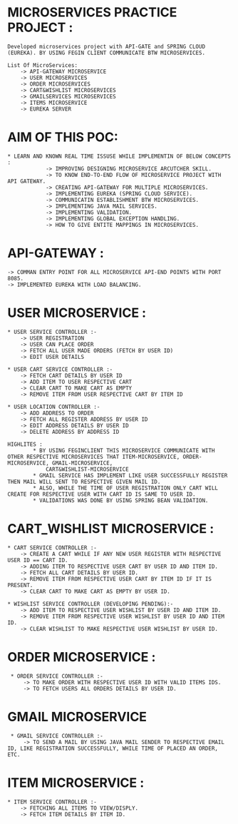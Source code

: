 # MICROSERVICES PRACTICE PROJECT :
    Developed microservices project with API-GATE and SPRING CLOUD (EUREKA). BY USING FEGIN CLIENT COMMUNICATE BTW MICROSERVICES.

    List Of MicroServices:
        -> API-GATEWAY MICROSERVICE
        -> USER MICROSERVICES
        -> ORDER MICROSERVICES
        -> CART&WISHLIST MICROSERVICES
        -> GMAILSERVICES MICROSERVICES
        -> ITEMS MICROSERVICE
        -> EUREKA SERVER 


# AIM OF THIS POC:
    * LEARN AND KNOWN REAL TIME ISSUSE WHILE IMPLEMENTIN OF BELOW CONCEPTS :
                -> IMPROVING DESIGNING MICROSERVICE ARCUTCHER SKILL.
                -> TO KNOW END-TO-END FLOW OF MICROSERVICE PROJECT WITH API GATEWAY.
                -> CREATING API-GATEWAY FOR MULTIPLE MICROSERVICES.
                -> IMPLEMENTING EUREKA (SPRING CLOUD SERVICE).
                -> COMMUNICATIN ESTABLISHMENT BTW MICROSERVICES.
                -> IMPLEMENTING JAVA MAIL SERVICES.
                -> IMPLEMENTING VALIDATION.
                -> IMPLEMENTING GLOBAL EXCEPTION HANDLING.
                -> HOW TO GIVE ENTITE MAPPINGS IN MICROSERVICES.



# API-GATEWAY :
    -> COMMAN ENTRY POINT FOR ALL MICROSERVICE API-END POINTS WITH PORT 8085.
    -> IMPLEMENTED EUREKA WITH LOAD BALANCING.


# USER MICROSERVICE :
    * USER SERVICE CONTROLLER :-
        -> USER REGISTRATION
        -> USER CAN PLACE ORDER 
        -> FETCH ALL USER MADE ORDERS (FETCH BY USER ID)
        -> EDIT USER DETAILS

    * USER CART SERVICE CONTROLLER :-
        -> FETCH CART DETAILS BY USER ID
        -> ADD ITEM TO USER RESPECTIVE CART
        -> CLEAR CART TO MAKE CART AS EMPTY
        -> REMOVE ITEM FROM USER RESPECTIVE CART BY ITEM ID

    * USER LOCATION CONTROLLER :-
        -> ADD ADDRESS TO ORDER
        -> FETCH ALL REGISTER ADDRESS BY USER ID
        -> EDIT ADDRESS DETAILS BY USER ID
        -> DELETE ADDRESS BY ADDRESS ID

    HIGHLITES : 
            * BY USING FEGINCLIENT THIS MICROSERVICE COMMUNICATE WITH OTHER RESPECTIVE MICROSERVICES THAT ITEM-MICROSERVICE, ORDER-MICROSERVICE, GMAIL-MICROSERVICE,         
                CART&WISHLIST-MICROSERVICE
            * GMAIL SERVICE HAS IMPLEMENT LIKE USER SUCCESSFULLY REGISTER THEN MAIL WILL SENT TO RESPECTIVE GIVEN MAIL ID.
            * ALSO, WHILE THE TIME OF USER REGISTRATION ONLY CART WILL CREATE FOR RESPECTIVE USER WITH CART ID IS SAME TO USER ID.
            * VALIDATIONS WAS DONE BY USING SPRING BEAN VALIDATION.



# CART_WISHLIST MICROSERVICE :

    * CART SERVICE CONTROLLER :-
        -> CREATE A CART WHILE IF ANY NEW USER REGISTER WITH RESPECTIVE USER ID == CART ID.
        -> ADDING ITEM TO RESPECTIVE USER CART BY USER ID AND ITEM ID.
        -> FETCH ALL CART DETAILS BY USER ID.
        -> REMOVE ITEM FROM RESPECTIVE USER CART BY ITEM ID IF IT IS PRESENT.
        -> CLEAR CART TO MAKE CART AS EMPTY BY USER ID.
        
    * WISHLIST SERVICE CONTROLLER (DEVELOPING PENDING):-
        -> ADD ITEM TO RESPECTIVE USER WISHLIST BY USER ID AND ITEM ID.
        -> REMOVE ITEM FROM RESPECTIVE USER WISHLIST BY USER ID AND ITEM ID.
        -> CLEAR WISHLIST TO MAKE RESPECTIVE USER WISHLIST BY USER ID.



# ORDER MICROSERVICE : 

     * ORDER SERVICE CONTROLLER :-
         -> TO MAKE ORDER WITH RESPECTIVE USER ID WITH VALID ITEMS IDS.
         -> TO FETCH USERS ALL ORDERS DETAILS BY USER ID.



# GMAIL MICROSERVICE

     * GMAIL SERVICE CONTROLLER :-
         -> TO SEND A MAIL BY USING JAVA MAIL SENDER TO RESPECTIVE EMAIL ID, LIKE REGISTRATION SUCCESSFULLY, WHILE TIME OF PLACED AN ORDER, ETC.





# ITEM MICROSERVICE : 

    * ITEM SERVICE CONTROLLER :-
        -> FETCHING ALL ITEMS TO VIEW/DISPLY.
        -> FETCH ITEM DETAILS BY ITEM ID.
